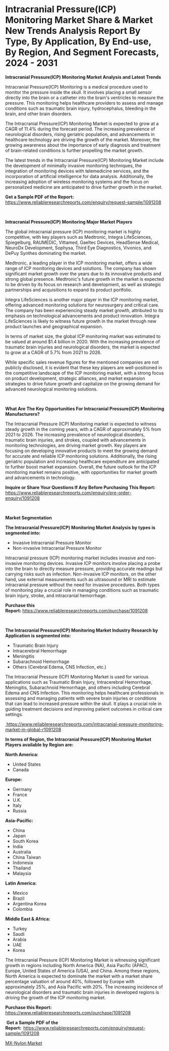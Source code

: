 <p><h1>Intracranial Pressure(ICP) Monitoring Market Share & Market New Trends Analysis Report By Type, By Application, By End-use, By Region, And Segment Forecasts, 2024 - 2031</h1></p><p><strong>Intracranial Pressure(ICP) Monitoring Market Analysis and Latest Trends</strong></p>
<p><p>Intracranial Pressure(ICP) Monitoring is a medical procedure used to monitor the pressure inside the skull. It involves placing a small sensor directly into the brain or a catheter into the brain's ventricles to measure the pressure. This monitoring helps healthcare providers to assess and manage conditions such as traumatic brain injury, hydrocephalus, bleeding in the brain, and other brain disorders.</p><p>The Intracranial Pressure(ICP) Monitoring Market is expected to grow at a CAGR of 11.4% during the forecast period. The increasing prevalence of neurological disorders, rising geriatric population, and advancements in healthcare technology are driving the growth of the market. Moreover, the growing awareness about the importance of early diagnosis and treatment of brain-related conditions is further propelling the market growth.</p><p>The latest trends in the Intracranial Pressure(ICP) Monitoring Market include the development of minimally invasive monitoring techniques, the integration of monitoring devices with telemedicine services, and the incorporation of artificial intelligence for data analysis. Additionally, the increasing adoption of wireless monitoring systems and the focus on personalized medicine are anticipated to drive further growth in the market.</p></p>
<p><strong>Get a Sample PDF of the Report:&nbsp;</strong> <a href="https://www.reliableresearchreports.com/enquiry/request-sample/1091208">https://www.reliableresearchreports.com/enquiry/request-sample/1091208</a></p>
<p>&nbsp;</p>
<p><strong>Intracranial Pressure(ICP) Monitoring Major Market Players</strong></p>
<p><p>The global intracranial pressure (ICP) monitoring market is highly competitive, with key players such as Medtronic, Integra LifeSciences, Spiegelburg, RAUMEDIC, Vittamed, Gaeltec Devices, HeadSense Medical, NeuroDx Development, Sophysa, Third Eye Diagnostics, Vivonics, and DePuy Synthes dominating the market.</p><p>Medtronic, a leading player in the ICP monitoring market, offers a wide range of ICP monitoring devices and solutions. The company has shown significant market growth over the years due to its innovative products and strong global presence. Medtronic's future growth in the market is expected to be driven by its focus on research and development, as well as strategic partnerships and acquisitions to expand its product portfolio.</p><p>Integra LifeSciences is another major player in the ICP monitoring market, offering advanced monitoring solutions for neurosurgery and critical care. The company has been experiencing steady market growth, attributed to its emphasis on technological advancements and product innovation. Integra LifeSciences is likely to witness future growth in the market through new product launches and geographical expansion.</p><p>In terms of market size, the global ICP monitoring market was estimated to be valued at around $1.4 billion in 2020. With the increasing prevalence of traumatic brain injuries and neurological disorders, the market is expected to grow at a CAGR of 5.7% from 2021 to 2026.</p><p>While specific sales revenue figures for the mentioned companies are not publicly disclosed, it is evident that these key players are well-positioned in the competitive landscape of the ICP monitoring market, with a strong focus on product development, strategic alliances, and market expansion strategies to drive future growth and capitalize on the growing demand for advanced neurological monitoring solutions.</p></p>
<p>&nbsp;</p>
<p><strong>What Are The Key Opportunities For Intracranial Pressure(ICP) Monitoring Manufacturers?</strong></p>
<p><p>The Intracranial Pressure (ICP) Monitoring market is expected to witness steady growth in the coming years, with a CAGR of approximately 5% from 2021 to 2026. The increasing prevalence of neurological disorders, traumatic brain injuries, and strokes, coupled with advancements in monitoring technologies, are driving market growth. Key players are focusing on developing innovative products to meet the growing demand for accurate and reliable ICP monitoring solutions. Additionally, the rising geriatric population and increasing healthcare expenditure are anticipated to further boost market expansion. Overall, the future outlook for the ICP monitoring market remains positive, with opportunities for market growth and advancements in technology.</p></p>
<p><strong>Inquire or Share Your Questions If Any Before Purchasing This Report:</strong> <a href="https://www.reliableresearchreports.com/enquiry/pre-order-enquiry/1091208">https://www.reliableresearchreports.com/enquiry/pre-order-enquiry/1091208</a></p>
<p>&nbsp;</p>
<p><strong>Market Segmentation</strong></p>
<p><strong>The Intracranial Pressure(ICP) Monitoring Market Analysis by types is segmented into:</strong></p>
<p><ul><li>Invasive Intracranial Pressure Monitor</li><li>Non-invasive Intracranial Pressure Monitor</li></ul></p>
<p><p>Intracranial pressure (ICP) monitoring market includes invasive and non-invasive monitoring devices. Invasive ICP monitors involve placing a probe into the brain to directly measure pressure, providing accurate readings but carrying risks such as infection. Non-invasive ICP monitors, on the other hand, use external measurements such as ultrasound or MRI to estimate intracranial pressure without the need for invasive procedures. Both types of monitoring play a crucial role in managing conditions such as traumatic brain injury, stroke, and intracranial hemorrhage.</p></p>
<p><strong>Purchase this Report:&nbsp;</strong><a href="https://www.reliableresearchreports.com/purchase/1091208">https://www.reliableresearchreports.com/purchase/1091208</a></p>
<p>&nbsp;</p>
<p><strong>The Intracranial Pressure(ICP) Monitoring Market Industry Research by Application is segmented into:</strong></p>
<p><ul><li>Traumatic Brain Injury</li><li>Intracerebral Hemorrhage</li><li>Meningitis</li><li>Subarachnoid Hemorrhage</li><li>Others (Cerebral Edema, CNS Infection, etc.)</li></ul></p>
<p><p>The Intracranial Pressure (ICP) Monitoring Market is used for various applications such as Traumatic Brain Injury, Intracerebral Hemorrhage, Meningitis, Subarachnoid Hemorrhage, and others including Cerebral Edema and CNS Infection. This monitoring helps healthcare professionals in assessing and managing patients with severe brain injuries or conditions that can lead to increased pressure within the skull. It plays a crucial role in guiding treatment decisions and improving patient outcomes in critical care settings.</p></p>
<p><a href="https://www.reliableresearchreports.com/intracranial-pressure-monitoring-market-in-global-r1091208">&nbsp;https://www.reliableresearchreports.com/intracranial-pressure-monitoring-market-in-global-r1091208</a></p>
<p><strong>In terms of Region, the Intracranial Pressure(ICP) Monitoring Market Players available by Region are:</strong></p>
<p>
    <p> <strong> North America: </strong>
        <ul>
            <li>United States</li>
            <li>Canada</li>
        </ul>
        </p> 
    <p> <strong> Europe: </strong>
        <ul>
            <li>Germany</li>
            <li>France</li>
            <li>U.K.</li>
            <li>Italy</li>
            <li>Russia</li>
        </ul>
        </p> 
    <p> <strong> Asia-Pacific: </strong>
        <ul>
            <li>China</li>
            <li>Japan</li>
            <li>South Korea</li>
            <li>India</li>
            <li>Australia</li>
            <li>China Taiwan</li>
            <li>Indonesia</li>
            <li>Thailand</li>
            <li>Malaysia</li>
        </ul>
        </p> 
    <p> <strong> Latin America: </strong>
        <ul>
            <li>Mexico</li>
            <li>Brazil</li>
            <li>Argentina Korea</li>
            <li>Colombia</li>
        </ul>
        </p> 
    <p> <strong> Middle East & Africa: </strong>
        <ul>
            <li>Turkey</li>
            <li>Saudi</li>
            <li>Arabia</li>
            <li>UAE</li>
            <li>Korea</li>
        </ul>
    </p>
    </p>
<p><p>The Intracranial Pressure (ICP) Monitoring Market is witnessing significant growth in regions including North America (NA), Asia Pacific (APAC), Europe, United States of America (USA), and China. Among these regions, North America is expected to dominate the market with a market share percentage valuation of around 40%, followed by Europe with approximately 25%, and Asia Pacific with 20%. The increasing incidence of neurological disorders and traumatic brain injuries in developed regions is driving the growth of the ICP monitoring market.</p></p>
<p><strong>Purchase this Report: </strong><a href="https://www.reliableresearchreports.com/purchase/1091208">https://www.reliableresearchreports.com/purchase/1091208</a></p>
<p>&nbsp;<strong>Get a Sample PDF of the Report:&nbsp;&nbsp;</strong><a href="https://www.reliableresearchreports.com/enquiry/request-sample/1091208">https://www.reliableresearchreports.com/enquiry/request-sample/1091208</a></p>
<p><strong></strong></p>
<p><p><a href="https://issuu.com/reportprime-2/docs/mx-nylon-market-size-2030.pptx">MX-Nylon Market</a></p></p>